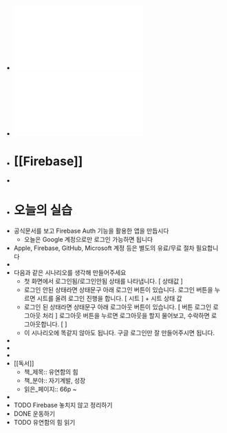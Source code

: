 - ![20230809_Firebase.pdf](../assets/20230809_Firebase_1691505201827_0.pdf)
- ![20221206_Firebase_nd.pdf](../assets/20221206_Firebase_nd_1691559760982_0.pdf)
- # [[Firebase]]
-
- # 오늘의 실습
- 공식문서를 보고 Firebase Auth 기능을 활용한 앱을 만듭시다
	- 오늘은 Google 계정으로만 로그인 가능하면 됩니다
- Apple, Firebase, GitHub, Microsoft 계정 등은 별도의 유료/무료 절차 필요합니다
-
- 다음과 같은 시나리오를 생각해 만들어주세요
	- 첫 화면에서 로그인됨/로그인안됨 상태를 나타냅니다.  [ 상태값 ]
	- 로그인 안된 상태라면 상태문구 아래 로그인 버튼이 있습니다. 로그인 버튼을 누르면 시트를 올려 로그인 진행을 합니다.
	  [ 시트 ] + 시트 상태 값
	- 로그인 된 상태라면 상태문구 아래 로그아웃 버튼이 있습니다.  [ 버튼 로그인 로그아웃 처리 ]
	  로그아웃 버튼을 누르면 로그아웃을 할지 물어보고, 수락하면 로그아웃합니다. [  ]
	- 이 시나리오에 똑같지 않아도 됩니다. 구글 로그인만 잘 만들어주시면 됩니다.
-
-
-
- [[독서]]
	- 책_제목:: 유연함의 힘
	- 책_분야:: 자기계발, 성장
	- 읽은_페이지:: 66p ~
-
- TODO Firebase 놓치지 않고 정리하기
- DONE 운동하기
- TODO 유연함의 힘 읽기